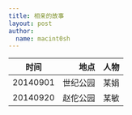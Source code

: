 ```yaml
---
title: 相亲的故事 
layout: post
author:
  name: macint0sh
---       
```


|   时间 |  地点 |  人物 |     
| ---- | ----: | ----: |   
|   20140901 |  世纪公园 |  某娟 |    
|   20140920 |  赵佗公园 |  某敏 |





